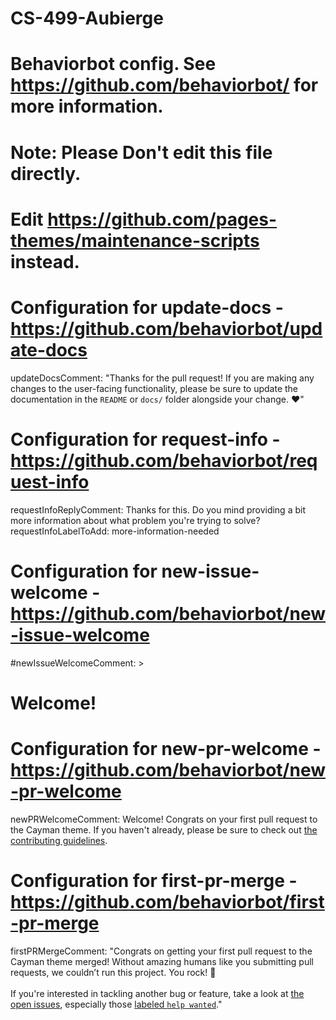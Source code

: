 # CS-499-Aubierge
# Behaviorbot config. See https://github.com/behaviorbot/ for more information.
# Note: Please Don't edit this file directly.
# Edit https://github.com/pages-themes/maintenance-scripts instead.

# Configuration for update-docs - https://github.com/behaviorbot/update-docs
updateDocsComment: "Thanks for the pull request! If you are making any changes to the user-facing functionality, please be sure to update the documentation in the `README` or `docs/` folder alongside your change. :heart:"

# Configuration for request-info - https://github.com/behaviorbot/request-info
requestInfoReplyComment: Thanks for this. Do you mind providing a bit more information about what problem you're trying to solve?
requestInfoLabelToAdd: more-information-needed

# Configuration for new-issue-welcome - https://github.com/behaviorbot/new-issue-welcome
#newIssueWelcomeComment: >
#  Welcome!

# Configuration for new-pr-welcome - https://github.com/behaviorbot/new-pr-welcome
newPRWelcomeComment: Welcome! Congrats on your first pull request to the Cayman theme. If you haven't already, please be sure to check out [the contributing guidelines](https://github.com/pages-themes/cayman/blob/master/docs/CONTRIBUTING.md).

# Configuration for first-pr-merge - https://github.com/behaviorbot/first-pr-merge
firstPRMergeComment: "Congrats on getting your first pull request to the Cayman theme merged! Without amazing humans like you submitting pull requests, we couldn’t run this project. You rock! :tada:<br /><br />If you're interested in tackling another bug or feature, take a look at [the open issues](https://github.com/pages-themes/cayman/issues), especially those [labeled `help wanted`](https://github.com/pages-themes/cayman/issues?q=is%3Aopen+is%3Aissue+label%3A%22help+wanted%22)."
